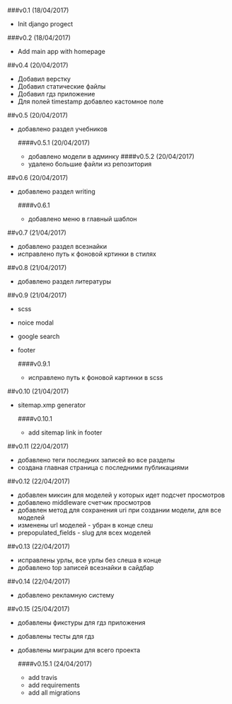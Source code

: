###v0.1 (18/04/2017)
+ Init django progect

###v0.2 (18/04/2017)
+ Add main app with homepage

##v0.4 (20/04/2017)
+ Добавил верстку 
+ Добавил статические файлы
+ Добавил гдз приложение
+ Для полей timestamp добавлео кастомное поле

##v0.5 (20/04/2017)
+ добавлено раздел учебников

    ####v0.5.1 (20/04/2017)
    + добавлено модели в админку
    ####v0.5.2 (20/04/2017)
    + удалено большие файли из репозитория

##v0.6 (20/04/2017)
+ добавлено раздел writing

    ####v0.6.1
    + добавлено меню в главный шаблон
    
##v0.7 (21/04/2017)
+ добавлено раздел всезнайки
+ исправлено путь к фоновой кртинки в стилях

##v0.8 (21/04/2017)
+ добавлено раздел литературы

##v0.9 (21/04/2017)
+ scss 
+ noice modal
+ google search
+ footer

    ####v0.9.1
    + исправлено путь к фоновой картинки в scss
    
##v0.10 (21/04/2017)
+ sitemap.xmp generator
    
    ####v0.10.1
    + add sitemap link in footer
    
##v0.11 (22/04/2017)
+ добавлено теги последних записей во все разделы
+ создана главная страница с последними публикациями

##v0.12 (22/04/2017)
+ добавлен миксин для моделей у которых идет подсчет просмотров
+ добавлено middleware счетчик просмотров
+ добавлен метод для сохранения uri при создании модели, для все моделей
+ изменены url моделей - убран в конце слеш
+ prepopulated_fields - slug для всех моделей

##v0.13 (22/04/2017)
+ исправлены урлы, все урлы без слеша в конце
+ добавлено top записей всезнайки  в сайдбар

##v0.14 (22/04/2017)
+ добавлено рекламную систему

##v0.15 (25/04/2017)
+ добавлены фикстуры для гдз приложения
+ добавлены тесты для гдз
+ добавлены миграции для всего проекта

    ####v0.15.1 (24/04/2017)
    + add travis
    + add requirements
    + add all migrations